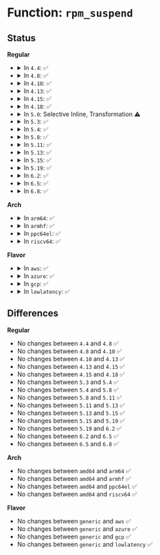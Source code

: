 # Function: <code>rpm_suspend</code>

## Status
<b>Regular</b>
<ul>
<li>
<details>
<summary>In <code>4.4</code>: ✅</summary>

```c
int rpm_suspend(struct device *dev, int rpmflags);
```

**Collision:** Unique Static

**Inline:** No

**Transformation:** False

**Instances:**

```
In drivers/base/power/runtime.c (ffffffff81556b90)
Location: drivers/base/power/runtime.c:415
Inline: False
Direct callers:
  - drivers/base/power/runtime.c:rpm_idle
  - drivers/base/power/runtime.c:pm_schedule_suspend
  - drivers/base/power/runtime.c:__pm_runtime_suspend
  - drivers/base/power/runtime.c:pm_suspend_timer_fn
  - drivers/base/power/runtime.c:pm_runtime_work
  - drivers/base/power/runtime.c:pm_runtime_work
```
**Symbols:**

```
ffffffff81556b90-ffffffff815571c8: rpm_suspend (STB_LOCAL)
```
</details>
</li>
<li>
<details>
<summary>In <code>4.8</code>: ✅</summary>

```c
int rpm_suspend(struct device *dev, int rpmflags);
```

**Collision:** Unique Static

**Inline:** No

**Transformation:** False

**Instances:**

```
In drivers/base/power/runtime.c (ffffffff815a8be0)
Location: drivers/base/power/runtime.c:415
Inline: False
Direct callers:
  - drivers/base/power/runtime.c:__pm_runtime_suspend
  - drivers/base/power/runtime.c:pm_schedule_suspend
  - drivers/base/power/runtime.c:pm_suspend_timer_fn
  - drivers/base/power/runtime.c:pm_runtime_work
  - drivers/base/power/runtime.c:pm_runtime_work
  - drivers/base/power/runtime.c:rpm_idle
```
**Symbols:**

```
ffffffff815a8be0-ffffffff815a9223: rpm_suspend (STB_LOCAL)
```
</details>
</li>
<li>
<details>
<summary>In <code>4.10</code>: ✅</summary>

```c
int rpm_suspend(struct device *dev, int rpmflags);
```

**Collision:** Unique Static

**Inline:** No

**Transformation:** False

**Instances:**

```
In drivers/base/power/runtime.c (ffffffff815d77a0)
Location: drivers/base/power/runtime.c:492
Inline: False
Direct callers:
  - drivers/base/power/runtime.c:__pm_runtime_suspend
  - drivers/base/power/runtime.c:pm_schedule_suspend
  - drivers/base/power/runtime.c:pm_suspend_timer_fn
  - drivers/base/power/runtime.c:pm_runtime_work
  - drivers/base/power/runtime.c:pm_runtime_work
  - drivers/base/power/runtime.c:rpm_idle
```
**Symbols:**

```
ffffffff815d77a0-ffffffff815d7de8: rpm_suspend (STB_LOCAL)
```
</details>
</li>
<li>
<details>
<summary>In <code>4.13</code>: ✅</summary>

```c
int rpm_suspend(struct device *dev, int rpmflags);
```

**Collision:** Unique Static

**Inline:** No

**Transformation:** False

**Instances:**

```
In drivers/base/power/runtime.c (ffffffff815ebf20)
Location: drivers/base/power/runtime.c:492
Inline: False
Direct callers:
  - drivers/base/power/runtime.c:__pm_runtime_suspend
  - drivers/base/power/runtime.c:pm_schedule_suspend
  - drivers/base/power/runtime.c:pm_suspend_timer_fn
  - drivers/base/power/runtime.c:pm_runtime_work
  - drivers/base/power/runtime.c:pm_runtime_work
  - drivers/base/power/runtime.c:rpm_idle
```
**Symbols:**

```
ffffffff815ebf20-ffffffff815ec552: rpm_suspend (STB_LOCAL)
```
</details>
</li>
<li>
<details>
<summary>In <code>4.15</code>: ✅</summary>

```c
int rpm_suspend(struct device *dev, int rpmflags);
```

**Collision:** Unique Static

**Inline:** No

**Transformation:** False

**Instances:**

```
In drivers/base/power/runtime.c (ffffffff81653310)
Location: drivers/base/power/runtime.c:493
Inline: False
Direct callers:
  - drivers/base/power/runtime.c:__pm_runtime_suspend
  - drivers/base/power/runtime.c:pm_schedule_suspend
  - drivers/base/power/runtime.c:pm_suspend_timer_fn
  - drivers/base/power/runtime.c:pm_runtime_work
  - drivers/base/power/runtime.c:pm_runtime_work
  - drivers/base/power/runtime.c:rpm_idle
```
**Symbols:**

```
ffffffff81653310-ffffffff8165394a: rpm_suspend (STB_LOCAL)
```
</details>
</li>
<li>
<details>
<summary>In <code>4.18</code>: ✅</summary>

```c
int rpm_suspend(struct device *dev, int rpmflags);
```

**Collision:** Unique Static

**Inline:** No

**Transformation:** False

**Instances:**

```
In drivers/base/power/runtime.c (ffffffff8168e190)
Location: drivers/base/power/runtime.c:493
Inline: False
Direct callers:
  - drivers/base/power/runtime.c:__pm_runtime_suspend
  - drivers/base/power/runtime.c:pm_schedule_suspend
  - drivers/base/power/runtime.c:pm_suspend_timer_fn
  - drivers/base/power/runtime.c:pm_runtime_work
  - drivers/base/power/runtime.c:pm_runtime_work
  - drivers/base/power/runtime.c:rpm_idle
```
**Symbols:**

```
ffffffff8168e190-ffffffff8168e792: rpm_suspend (STB_LOCAL)
```
</details>
</li>
<li>
<details>
<summary>In <code>5.0</code>: Selective Inline, Transformation ⚠️</summary>

**Collision:** Unique Static

**Inline:** Selective

**Transformation:** True

**Instances:**

```
In drivers/base/power/runtime.c (ffffffff816b02d4)
Location: drivers/base/power/runtime.c:484
Inline: True
Inline callers:
  - drivers/base/power/runtime.c:__pm_runtime_suspend
  - drivers/base/power/runtime.c:pm_schedule_suspend
  - drivers/base/power/runtime.c:pm_suspend_timer_fn
  - drivers/base/power/runtime.c:pm_runtime_work
  - drivers/base/power/runtime.c:pm_runtime_work
  - drivers/base/power/runtime.c:rpm_idle
Direct callers:
  - drivers/base/power/runtime.c:__pm_runtime_suspend
  - drivers/base/power/runtime.c:pm_schedule_suspend
  - drivers/base/power/runtime.c:pm_suspend_timer_fn
  - drivers/base/power/runtime.c:pm_runtime_work
  - drivers/base/power/runtime.c:pm_runtime_work
  - drivers/base/power/runtime.c:rpm_idle
```
**Symbols:**

```
ffffffff816ae3a0-ffffffff816ae979: rpm_suspend.part.7 (STB_LOCAL)
```
</details>
</li>
<li>
<details>
<summary>In <code>5.3</code>: ✅</summary>

```c
int rpm_suspend(struct device *dev, int rpmflags);
```

**Collision:** Unique Static

**Inline:** No

**Transformation:** False

**Instances:**

```
In drivers/base/power/runtime.c (ffffffff816e8380)
Location: drivers/base/power/runtime.c:513
Inline: False
Direct callers:
  - drivers/base/power/runtime.c:__pm_runtime_suspend
  - drivers/base/power/runtime.c:pm_schedule_suspend
  - drivers/base/power/runtime.c:pm_suspend_timer_fn
  - drivers/base/power/runtime.c:pm_runtime_work
  - drivers/base/power/runtime.c:pm_runtime_work
  - drivers/base/power/runtime.c:rpm_idle
```
**Symbols:**

```
ffffffff816e8380-ffffffff816e893e: rpm_suspend (STB_LOCAL)
```
</details>
</li>
<li>
<details>
<summary>In <code>5.4</code>: ✅</summary>

```c
int rpm_suspend(struct device *dev, int rpmflags);
```

**Collision:** Unique Static

**Inline:** No

**Transformation:** False

**Instances:**

```
In drivers/base/power/runtime.c (ffffffff8170c3e0)
Location: drivers/base/power/runtime.c:515
Inline: False
Direct callers:
  - drivers/base/power/runtime.c:__pm_runtime_suspend
  - drivers/base/power/runtime.c:pm_schedule_suspend
  - drivers/base/power/runtime.c:pm_suspend_timer_fn
  - drivers/base/power/runtime.c:pm_runtime_work
  - drivers/base/power/runtime.c:pm_runtime_work
  - drivers/base/power/runtime.c:rpm_idle
```
**Symbols:**

```
ffffffff8170c3e0-ffffffff8170c99e: rpm_suspend (STB_LOCAL)
```
</details>
</li>
<li>
<details>
<summary>In <code>5.8</code>: ✅</summary>

```c
int rpm_suspend(struct device *dev, int rpmflags);
```

**Collision:** Unique Static

**Inline:** No

**Transformation:** False

**Instances:**

```
In drivers/base/power/runtime.c (ffffffff817c77c0)
Location: drivers/base/power/runtime.c:515
Inline: False
Direct callers:
  - drivers/base/power/runtime.c:__pm_runtime_suspend
  - drivers/base/power/runtime.c:pm_schedule_suspend
  - drivers/base/power/runtime.c:pm_suspend_timer_fn
  - drivers/base/power/runtime.c:pm_runtime_work
  - drivers/base/power/runtime.c:pm_runtime_work
  - drivers/base/power/runtime.c:rpm_idle
```
**Symbols:**

```
ffffffff817c77c0-ffffffff817c7e4e: rpm_suspend (STB_LOCAL)
```
</details>
</li>
<li>
<details>
<summary>In <code>5.11</code>: ✅</summary>

```c
int rpm_suspend(struct device *dev, int rpmflags);
```

**Collision:** Unique Static

**Inline:** No

**Transformation:** False

**Instances:**

```
In drivers/base/power/runtime.c (ffffffff817dc230)
Location: drivers/base/power/runtime.c:534
Inline: False
Direct callers:
  - drivers/base/power/runtime.c:__pm_runtime_suspend
  - drivers/base/power/runtime.c:pm_schedule_suspend
  - drivers/base/power/runtime.c:pm_suspend_timer_fn
  - drivers/base/power/runtime.c:pm_runtime_work
  - drivers/base/power/runtime.c:pm_runtime_work
  - drivers/base/power/runtime.c:rpm_idle
```
**Symbols:**

```
ffffffff817dc230-ffffffff817dc979: rpm_suspend (STB_LOCAL)
```
</details>
</li>
<li>
<details>
<summary>In <code>5.13</code>: ✅</summary>

```c
int rpm_suspend(struct device *dev, int rpmflags);
```

**Collision:** Unique Static

**Inline:** No

**Transformation:** False

**Instances:**

```
In drivers/base/power/runtime.c (ffffffff817c05f0)
Location: drivers/base/power/runtime.c:534
Inline: False
Direct callers:
  - drivers/base/power/runtime.c:__pm_runtime_suspend
  - drivers/base/power/runtime.c:pm_schedule_suspend
  - drivers/base/power/runtime.c:pm_suspend_timer_fn
  - drivers/base/power/runtime.c:pm_runtime_work
  - drivers/base/power/runtime.c:pm_runtime_work
  - drivers/base/power/runtime.c:rpm_idle
```
**Symbols:**

```
ffffffff817c05f0-ffffffff817c0d39: rpm_suspend (STB_LOCAL)
```
</details>
</li>
<li>
<details>
<summary>In <code>5.15</code>: ✅</summary>

```c
int rpm_suspend(struct device *dev, int rpmflags);
```

**Collision:** Unique Static

**Inline:** No

**Transformation:** False

**Instances:**

```
In drivers/base/power/runtime.c (ffffffff8184c470)
Location: drivers/base/power/runtime.c:553
Inline: False
Direct callers:
  - drivers/base/power/runtime.c:__pm_runtime_suspend
  - drivers/base/power/runtime.c:pm_schedule_suspend
  - drivers/base/power/runtime.c:pm_suspend_timer_fn
  - drivers/base/power/runtime.c:pm_runtime_work
  - drivers/base/power/runtime.c:pm_runtime_work
  - drivers/base/power/runtime.c:rpm_idle
```
**Symbols:**

```
ffffffff8184c470-ffffffff8184cbb9: rpm_suspend (STB_LOCAL)
```
</details>
</li>
<li>
<details>
<summary>In <code>5.19</code>: ✅</summary>

```c
int rpm_suspend(struct device *dev, int rpmflags);
```

**Collision:** Unique Static

**Inline:** No

**Transformation:** False

**Instances:**

```
In drivers/base/power/runtime.c (ffffffff8198fa90)
Location: drivers/base/power/runtime.c:550
Inline: False
Direct callers:
  - drivers/base/power/runtime.c:__pm_runtime_suspend
  - drivers/base/power/runtime.c:pm_schedule_suspend
  - drivers/base/power/runtime.c:pm_suspend_timer_fn
  - drivers/base/power/runtime.c:pm_runtime_work
  - drivers/base/power/runtime.c:pm_runtime_work
  - drivers/base/power/runtime.c:rpm_idle
```
**Symbols:**

```
ffffffff8198fa90-ffffffff819901bd: rpm_suspend (STB_LOCAL)
```
</details>
</li>
<li>
<details>
<summary>In <code>6.2</code>: ✅</summary>

```c
int rpm_suspend(struct device *dev, int rpmflags);
```

**Collision:** Unique Static

**Inline:** No

**Transformation:** False

**Instances:**

```
In drivers/base/power/runtime.c (ffffffff81affc20)
Location: drivers/base/power/runtime.c:558
Inline: False
Direct callers:
  - drivers/base/power/runtime.c:__pm_runtime_suspend
  - drivers/base/power/runtime.c:pm_schedule_suspend
  - drivers/base/power/runtime.c:pm_suspend_timer_fn
  - drivers/base/power/runtime.c:pm_runtime_work
  - drivers/base/power/runtime.c:pm_runtime_work
  - drivers/base/power/runtime.c:rpm_idle
```
**Symbols:**

```
ffffffff81affc20-ffffffff81b0034d: rpm_suspend (STB_LOCAL)
```
</details>
</li>
<li>
<details>
<summary>In <code>6.5</code>: ✅</summary>

```c
int rpm_suspend(struct device *dev, int rpmflags);
```

**Collision:** Unique Static

**Inline:** No

**Transformation:** False

**Instances:**

```
In drivers/base/power/runtime.c (ffffffff81b4df80)
Location: drivers/base/power/runtime.c:558
Inline: False
Direct callers:
  - drivers/base/power/runtime.c:__pm_runtime_suspend
  - drivers/base/power/runtime.c:pm_schedule_suspend
  - drivers/base/power/runtime.c:pm_suspend_timer_fn
  - drivers/base/power/runtime.c:pm_runtime_work
  - drivers/base/power/runtime.c:pm_runtime_work
  - drivers/base/power/runtime.c:rpm_idle
```
**Symbols:**

```
ffffffff81b4df80-ffffffff81b4e632: rpm_suspend (STB_LOCAL)
```
</details>
</li>
<li>
<details>
<summary>In <code>6.8</code>: ✅</summary>

```c
int rpm_suspend(struct device *dev, int rpmflags);
```

**Collision:** Unique Static

**Inline:** No

**Transformation:** False

**Instances:**

```
In drivers/base/power/runtime.c (ffffffff81ba6500)
Location: drivers/base/power/runtime.c:559
Inline: False
Direct callers:
  - drivers/base/power/runtime.c:__pm_runtime_suspend
  - drivers/base/power/runtime.c:pm_schedule_suspend
  - drivers/base/power/runtime.c:pm_suspend_timer_fn
  - drivers/base/power/runtime.c:pm_runtime_work
  - drivers/base/power/runtime.c:pm_runtime_work
  - drivers/base/power/runtime.c:rpm_idle
```
**Symbols:**

```
ffffffff81ba6500-ffffffff81ba6bb2: rpm_suspend (STB_LOCAL)
```
</details>
</li>
</ul>
<b>Arch</b>
<ul>
<li>
<details>
<summary>In <code>arm64</code>: ✅</summary>

```c
int rpm_suspend(struct device *dev, int rpmflags);
```

**Collision:** Unique Static

**Inline:** No

**Transformation:** False

**Instances:**

```
In drivers/base/power/runtime.c (ffff8000108fb510)
Location: drivers/base/power/runtime.c:515
Inline: False
Direct callers:
  - drivers/base/power/runtime.c:__pm_runtime_suspend
  - drivers/base/power/runtime.c:pm_schedule_suspend
  - drivers/base/power/runtime.c:pm_suspend_timer_fn
  - drivers/base/power/runtime.c:pm_runtime_work
  - drivers/base/power/runtime.c:rpm_idle
```
**Symbols:**

```
ffff8000108fb510-ffff8000108fbbac: rpm_suspend (STB_LOCAL)
```
</details>
</li>
<li>
<details>
<summary>In <code>armhf</code>: ✅</summary>

```c
int rpm_suspend(struct device *dev, int rpmflags);
```

**Collision:** Unique Static

**Inline:** No

**Transformation:** False

**Instances:**

```
In drivers/base/power/runtime.c (c09e70d0)
Location: drivers/base/power/runtime.c:515
Inline: False
Direct callers:
  - drivers/base/power/runtime.c:__pm_runtime_suspend
  - drivers/base/power/runtime.c:pm_schedule_suspend
  - drivers/base/power/runtime.c:pm_suspend_timer_fn
  - drivers/base/power/runtime.c:pm_runtime_work
  - drivers/base/power/runtime.c:pm_runtime_work
  - drivers/base/power/runtime.c:rpm_idle
```
**Symbols:**

```
c09e70d0-c09e77a8: rpm_suspend (STB_LOCAL)
```
</details>
</li>
<li>
<details>
<summary>In <code>ppc64el</code>: ✅</summary>

```c
int rpm_suspend(struct device *dev, int rpmflags);
```

**Collision:** Unique Static

**Inline:** No

**Transformation:** False

**Instances:**

```
In drivers/base/power/runtime.c (c00000000099a020)
Location: drivers/base/power/runtime.c:515
Inline: False
Direct callers:
  - drivers/base/power/runtime.c:__pm_runtime_suspend
  - drivers/base/power/runtime.c:pm_schedule_suspend
  - drivers/base/power/runtime.c:pm_suspend_timer_fn
  - drivers/base/power/runtime.c:pm_runtime_work
  - drivers/base/power/runtime.c:pm_runtime_work
  - drivers/base/power/runtime.c:rpm_idle
```
**Symbols:**

```
c00000000099a020-c00000000099a7e8: rpm_suspend (STB_LOCAL)
```
</details>
</li>
<li>
<details>
<summary>In <code>riscv64</code>: ✅</summary>

```c
int rpm_suspend(struct device *dev, int rpmflags);
```

**Collision:** Unique Static

**Inline:** No

**Transformation:** False

**Instances:**

```
In drivers/base/power/runtime.c (ffffffe00058a7d0)
Location: drivers/base/power/runtime.c:515
Inline: False
Direct callers:
  - drivers/base/power/runtime.c:__pm_runtime_suspend
  - drivers/base/power/runtime.c:pm_schedule_suspend
  - drivers/base/power/runtime.c:pm_suspend_timer_fn
  - drivers/base/power/runtime.c:pm_runtime_work
  - drivers/base/power/runtime.c:pm_runtime_work
  - drivers/base/power/runtime.c:rpm_idle
```
**Symbols:**

```
ffffffe00058a7d0-ffffffe00058ad9c: rpm_suspend (STB_LOCAL)
```
</details>
</li>
</ul>
<b>Flavor</b>
<ul>
<li>
<details>
<summary>In <code>aws</code>: ✅</summary>

```c
int rpm_suspend(struct device *dev, int rpmflags);
```

**Collision:** Unique Static

**Inline:** No

**Transformation:** False

**Instances:**

```
In drivers/base/power/runtime.c (ffffffff816d1b30)
Location: drivers/base/power/runtime.c:515
Inline: False
Direct callers:
  - drivers/base/power/runtime.c:__pm_runtime_suspend
  - drivers/base/power/runtime.c:pm_schedule_suspend
  - drivers/base/power/runtime.c:pm_suspend_timer_fn
  - drivers/base/power/runtime.c:pm_runtime_work
  - drivers/base/power/runtime.c:pm_runtime_work
  - drivers/base/power/runtime.c:rpm_idle
```
**Symbols:**

```
ffffffff816d1b30-ffffffff816d20ee: rpm_suspend (STB_LOCAL)
```
</details>
</li>
<li>
<details>
<summary>In <code>azure</code>: ✅</summary>

```c
int rpm_suspend(struct device *dev, int rpmflags);
```

**Collision:** Unique Static

**Inline:** No

**Transformation:** False

**Instances:**

```
In drivers/base/power/runtime.c (ffffffff816ace30)
Location: drivers/base/power/runtime.c:515
Inline: False
Direct callers:
  - drivers/base/power/runtime.c:__pm_runtime_suspend
  - drivers/base/power/runtime.c:pm_schedule_suspend
  - drivers/base/power/runtime.c:pm_suspend_timer_fn
  - drivers/base/power/runtime.c:pm_runtime_work
  - drivers/base/power/runtime.c:pm_runtime_work
  - drivers/base/power/runtime.c:rpm_idle
```
**Symbols:**

```
ffffffff816ace30-ffffffff816ad3e8: rpm_suspend (STB_LOCAL)
```
</details>
</li>
<li>
<details>
<summary>In <code>gcp</code>: ✅</summary>

```c
int rpm_suspend(struct device *dev, int rpmflags);
```

**Collision:** Unique Static

**Inline:** No

**Transformation:** False

**Instances:**

```
In drivers/base/power/runtime.c (ffffffff817000a0)
Location: drivers/base/power/runtime.c:515
Inline: False
Direct callers:
  - drivers/base/power/runtime.c:__pm_runtime_suspend
  - drivers/base/power/runtime.c:pm_schedule_suspend
  - drivers/base/power/runtime.c:pm_suspend_timer_fn
  - drivers/base/power/runtime.c:pm_runtime_work
  - drivers/base/power/runtime.c:pm_runtime_work
  - drivers/base/power/runtime.c:rpm_idle
```
**Symbols:**

```
ffffffff817000a0-ffffffff8170065e: rpm_suspend (STB_LOCAL)
```
</details>
</li>
<li>
<details>
<summary>In <code>lowlatency</code>: ✅</summary>

```c
int rpm_suspend(struct device *dev, int rpmflags);
```

**Collision:** Unique Static

**Inline:** No

**Transformation:** False

**Instances:**

```
In drivers/base/power/runtime.c (ffffffff8171b360)
Location: drivers/base/power/runtime.c:515
Inline: False
Direct callers:
  - drivers/base/power/runtime.c:__pm_runtime_suspend
  - drivers/base/power/runtime.c:pm_schedule_suspend
  - drivers/base/power/runtime.c:pm_suspend_timer_fn
  - drivers/base/power/runtime.c:pm_runtime_work
  - drivers/base/power/runtime.c:pm_runtime_work
  - drivers/base/power/runtime.c:rpm_idle
```
**Symbols:**

```
ffffffff8171b360-ffffffff8171b947: rpm_suspend (STB_LOCAL)
```
</details>
</li>
</ul>

## Differences
<b>Regular</b>
<ul>
<li>
No changes between <code>4.4</code> and <code>4.8</code> ✅
</li>
<li>
No changes between <code>4.8</code> and <code>4.10</code> ✅
</li>
<li>
No changes between <code>4.10</code> and <code>4.13</code> ✅
</li>
<li>
No changes between <code>4.13</code> and <code>4.15</code> ✅
</li>
<li>
No changes between <code>4.15</code> and <code>4.18</code> ✅
</li>
<li>
No changes between <code>5.3</code> and <code>5.4</code> ✅
</li>
<li>
No changes between <code>5.4</code> and <code>5.8</code> ✅
</li>
<li>
No changes between <code>5.8</code> and <code>5.11</code> ✅
</li>
<li>
No changes between <code>5.11</code> and <code>5.13</code> ✅
</li>
<li>
No changes between <code>5.13</code> and <code>5.15</code> ✅
</li>
<li>
No changes between <code>5.15</code> and <code>5.19</code> ✅
</li>
<li>
No changes between <code>5.19</code> and <code>6.2</code> ✅
</li>
<li>
No changes between <code>6.2</code> and <code>6.5</code> ✅
</li>
<li>
No changes between <code>6.5</code> and <code>6.8</code> ✅
</li>
</ul>
<b>Arch</b>
<ul>
<li>
No changes between <code>amd64</code> and <code>arm64</code> ✅
</li>
<li>
No changes between <code>amd64</code> and <code>armhf</code> ✅
</li>
<li>
No changes between <code>amd64</code> and <code>ppc64el</code> ✅
</li>
<li>
No changes between <code>amd64</code> and <code>riscv64</code> ✅
</li>
</ul>
<b>Flavor</b>
<ul>
<li>
No changes between <code>generic</code> and <code>aws</code> ✅
</li>
<li>
No changes between <code>generic</code> and <code>azure</code> ✅
</li>
<li>
No changes between <code>generic</code> and <code>gcp</code> ✅
</li>
<li>
No changes between <code>generic</code> and <code>lowlatency</code> ✅
</li>
</ul>

